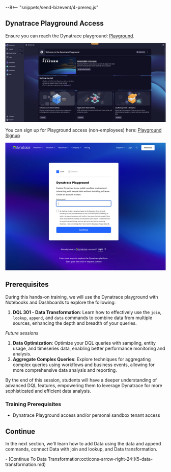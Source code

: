 <!--TODO: Update Lab Task -->
<!--TODO: Update bizevent code snippet -->
--8<-- "snippets/send-bizevent/4-prereq.js"

## Dynatrace Playground Access

Ensure you can reach the Dynatrace playground: [Playground](https://wkf10640.apps.dynatrace.com/).

![Playground](./img//dynatrace_playground_launchpad.png)

You can sign up for Playground access (non-employees) here: [Playground Signup](https://www.dynatrace.com/signup/playground/)

![Playground Signup](./img//dynatrace_playground_signup.png)

## Prerequisites

During this hands-on training, we will use the Dynatrace playground with Notebooks and Dashboards to explore the following:

1. **DQL 301 - Data Transformation**: Learn how to effectively use the `join`, `lookup`, `append`, and `data` commands to combine data from multiple sources, enhancing the depth and breadth of your queries.

*Future sessions*
1.	**Data Optimization**: Optimize your DQL queries with sampling, entity usage, and timeseries data, enabling better performance monitoring and analysis.
2.	**Aggregate Complex Queries**: Explore techniques for aggregating complex queries using workflows and business events, allowing for more comprehensive data analysis and reporting.

By the end of this session, students will have a deeper understanding of advanced DQL features, empowering them to leverage Dynatrace for more sophisticated and efficient data analysis.

### Training Prerequisites

* Dynatrace Playground access and/or personal sandbox tenant access

## Continue
<!--TODO: Update Continue Section -->
In the next section, we'll learn how to add Data using the data and append commands, connect Data with join and lookup, and Data transformation. 

<div class="grid cards" markdown>
- [Continue To Data Transformation:octicons-arrow-right-24:](5-data-transformation.md)
</div>